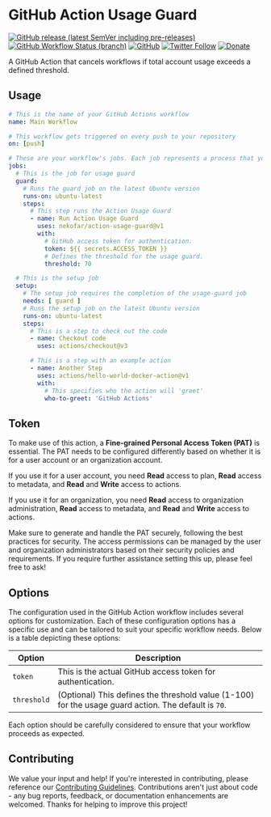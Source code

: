 # GitHub Action Usage Guard

[![GitHub release (latest SemVer including pre-releases)](https://img.shields.io/github/v/release/nekofar/action-usage-guard?include_prereleases)](https://github.com/nekofar/action-usage-guard/releases)
[![GitHub Workflow Status (branch)](https://img.shields.io/github/actions/workflow/status/nekofar/action-usage-guard/prepare.yml)](https://github.com/nekofar/action-usage-guard/actions/workflows/prepare.yml)
[![GitHub](https://img.shields.io/github/license/nekofar/action-usage-guard)](https://github.com/nekofar/action-usage-guard/blob/master/LICENSE)
[![Twitter Follow](https://img.shields.io/badge/follow-%40nekofar-1DA1F2?logo=twitter&style=flat)](https://twitter.com/nekofar)
[![Donate](https://img.shields.io/badge/donate-nekofar.crypto-a2b9bc?logo=ko-fi&logoColor=white)](https://ud.me/nekofar.crypto)

A GitHub Action that cancels workflows if total account usage exceeds a defined threshold.

## Usage

```yaml
# This is the name of your GitHub Actions workflow
name: Main Workflow

# This workflow gets triggered on every push to your repository
on: [push]

# These are your workflow's jobs. Each job represents a process that your workflow will run.
jobs:
  # This is the job for usage guard
  guard:
    # Runs the guard job on the latest Ubuntu version
    runs-on: ubuntu-latest
    steps:
      # This step runs the Action Usage Guard
      - name: Run Action Usage Guard
        uses: nekofar/action-usage-guard@v1
        with:
          # GitHub access token for authentication.
          token: ${{ secrets.ACCESS_TOKEN }}
          # Defines the threshold for the usage guard.
          threshold: 70

  # This is the setup job
  setup:
    # The setup job requires the completion of the usage-guard job
    needs: [ guard ]
    # Runs the setup job on the latest Ubuntu version
    runs-on: ubuntu-latest
    steps:
      # This is a step to check out the code
      - name: Checkout code
        uses: actions/checkout@v3

      # This is a step with an example action
      - name: Another Step
        uses: actions/hello-world-docker-action@v1
        with:
          # This specifies who the action will 'greet'
          who-to-greet: 'GitHub Actions'
```

## Token

To make use of this action, a **Fine-grained Personal Access Token (PAT)** is essential. The PAT needs to be configured differently based on whether it is for a user account or an organization account.

If you use it for a user account, you need **Read** access to plan, **Read** access to metadata, and **Read** and **Write** access to actions.

If you use it for an organization, you need **Read** access to organization administration, **Read** access to metadata, and **Read** and **Write** access to actions.

Make sure to generate and handle the PAT securely, following the best practices for security. The access permissions can be managed by the user and organization administrators based on their security policies and requirements. If you require further assistance setting this up, please feel free to ask!

## Options

The configuration used in the GitHub Action workflow includes several options for customization. Each of these
configuration options has a specific use and can be tailored to suit your specific workflow needs. Below is a table
depicting these options:

| Option       | Description                                                                                          |
|--------------|------------------------------------------------------------------------------------------------------|
| `token`      | This is the actual GitHub access token for authentication.                                           |
| `threshold`  | (Optional) This defines the threshold value (1-100) for the usage guard action. The default is `70`. |

Each option should be carefully considered to ensure that your workflow proceeds as expected.

## Contributing

We value your input and help! If you're interested in contributing, please reference
our [Contributing Guidelines](./CONTRIBUTING.md). Contributions aren't just about code - any bug reports, feedback, or
documentation enhancements are welcomed. Thanks for helping to improve this project!
